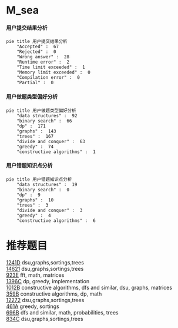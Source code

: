 # M_sea

<!-- tabs:start -->



#### **用户提交结果分析**

```mermaid
pie title 用户提交结果分析
    "Accepted" :  67
    "Rejected" :  0
    "Wrong answer" :  28
    "Runtime error" :  2
    "Time limit exceeded" :  1
    "Memory limit exceeded" :  0
    "Compilation error" :  0
    "Partial" :  0
```

#### **用户做题类型偏好分析**

```mermaid
pie title 用户做题类型偏好分析
    "data structures" :  92
    "binary search" :  66
    "dp" :  171
    "graphs" :  143
    "trees" :  167
    "divide and conquer" :  63
    "greedy" :  74
    "constructive algorithms" :  1
```
#### **用户错题知识点分析**

```mermaid
pie title 用户错题知识点分析
    "data structures" :  19
    "binary search" :  0
    "dp" :  9
    "graphs" :  10
    "trees" :  3
    "divide and conquer" :  3
    "greedy" :  4
    "constructive algorithms" :  6
```



<!-- tabs:end -->
# 推荐题目
[1241D](https://codeforces.com/contest/1241/problem/D)		dsu,graphs,sortings,trees		  
[14621](https://codeforces.com/contest/1462/problem/1)		dsu,graphs,sortings,trees		  
[923E](https://codeforces.com/contest/923/problem/E)		fft,
                        math,
                        matrices		  
[1396C](https://codeforces.com/contest/1396/problem/C)		dp,
                        greedy,
                        implementation		  
[1012B](https://codeforces.com/contest/1012/problem/B)		constructive algorithms,
                        dfs and similar,
                        dsu,
                        graphs,
                        matrices		  
[359B](https://codeforces.com/contest/359/problem/B)		constructive algorithms,
                        dp,
                        math		  
[12272](https://codeforces.com/contest/1227/problem/2)		dsu,graphs,sortings,trees		  
[461A](https://codeforces.com/contest/461/problem/A)		greedy,
                        sortings		  
[696B](https://codeforces.com/contest/696/problem/B)		dfs and similar,
                        math,
                        probabilities,
                        trees		  
[834C](https://codeforces.com/contest/834/problem/C)		dsu,graphs,sortings,trees		  
